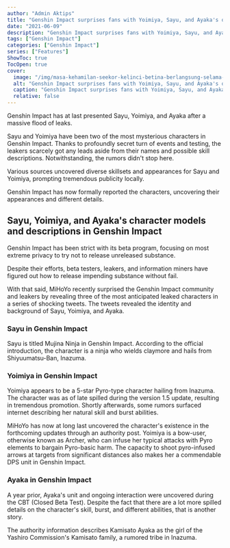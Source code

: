 ```yaml
---
author: "Admin Aktips"
title: "Genshin Impact surprises fans with Yoimiya, Sayu, and Ayaka's official introductions"
date: "2021-06-09"
description: "Genshin Impact surprises fans with Yoimiya, Sayu, and Ayaka's official introductions, Best Tips in Genshin Impact"
tags: ["Genshin Impact"]
categories: ["Genshin Impact"]
series: ["Features"]
ShowToc: true
TocOpen: true
cover:
  image: "/img/masa-kehamilan-seekor-kelinci-betina-berlangsung-selama-berapa-lama.JPG"
  alt: "Genshin Impact surprises fans with Yoimiya, Sayu, and Ayaka's official introductions"
  caption: "Genshin Impact surprises fans with Yoimiya, Sayu, and Ayaka's official introductions"
  relative: false
---
```


Genshin Impact has at last presented Sayu, Yoimiya, and Ayaka after a massive flood of leaks. 

Sayu and Yoimiya have been two of the most mysterious characters in Genshin Impact. Thanks to profoundly secret turn of events and testing, the leakers scarcely got any leads aside from their names and possible skill descriptions. Notwithstanding, the rumors didn't stop here. 

Various sources uncovered diverse skillsets and appearances for Sayu and Yoimiya, prompting tremendous publicity locally. 

Genshin Impact has now formally reported the characters, uncovering their appearances and different details. 

## Sayu, Yoimiya, and Ayaka's character models and descriptions in Genshin Impact 

Genshin Impact has been strict with its beta program, focusing on most extreme privacy to try not to release unreleased substance. 

Despite their efforts, beta testers, leakers, and information miners have figured out how to release impending substance without fail.
<!--more-->
With that said, MiHoYo recently surprised the Genshin Impact community and leakers by revealing three of the most anticipated leaked characters in a series of shocking tweets. The tweets revealed the identity and background of Sayu, Yoimiya, and Ayaka.

### Sayu in Genshin Impact
Sayu is titled Mujina Ninja in Genshin Impact. According to the official introduction, the character is a ninja who wields claymore and hails from Shiyuumatsu-Ban, Inazuma.
### Yoimiya in Genshin Impact 

Yoimiya appears to be a 5-star Pyro-type character hailing from Inazuma. The character was as of late spilled during the version 1.5 update, resulting in tremendous promotion. Shortly afterwards, some rumors surfaced internet describing her natural skill and burst abilities. 

MiHoYo has now at long last uncovered the character's existence in the forthcoming updates through an authority post.
Yoimiya is a bow-user, otherwise known as Archer, who can infuse her typical attacks with Pyro elements to bargain Pyro-basic harm. The capacity to shoot pyro-infused arrows at targets from significant distances also makes her a commendable DPS unit in Genshin Impact.

### Ayaka in Genshin Impact 

A year prior, Ayaka's unit and ongoing interaction were uncovered during the CBT (Closed Beta Test). Despite the fact that there are a lot more spilled details on the character's skill, burst, and different abilities, that is another story. 

The authority information describes Kamisato Ayaka as the girl of the Yashiro Commission's Kamisato family, a rumored tribe in Inazuma.
